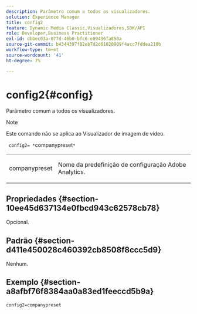 ```yaml
---
description: Parâmetro comum a todos os visualizadores.
solution: Experience Manager
title: config2
feature: Dynamic Media Classic,Visualizadores,SDK/API
role: Developer,Business Practitioner
exl-id: dbbec03a-077d-46b0-bfc6-e09436fa850a
source-git-commit: b4344397f82eb7d2d61020909f4acc7fddea210b
workflow-type: tm+mt
source-wordcount: '41'
ht-degree: 7%

---
```


# config2{#config}

Parâmetro comum a todos os visualizadores.

>[!NOTE]
>
>Este comando não se aplica ao Visualizador de imagem de vídeo.

` config2= *`companypreset`*`

<table id="table_9B98C97485DD4DEB8A6ECBCE8DF6B886"> 
 <tbody> 
  <tr> 
   <td colname="col1"> <p> <span class="codeph"> <span class="varname"> companypreset</span> </span> </p> </td> 
   <td colname="col2"> <p> Nome da predefinição de configuração <span class="keyword"> Adobe Analytics</span>. </p> </td> 
  </tr> 
 </tbody> 
</table>

## Propriedades {#section-10ee45d637134e0fbcd943c62578cb78}

Opcional.

## Padrão {#section-d411e450028c460392cb8508f8ccc5d9}

Nenhum.

## Exemplo {#section-a8afbf76f8384aa0a83ed1feeccd5b9a}

```
config2=companypreset
```
